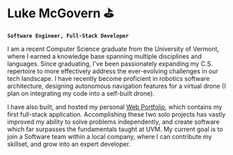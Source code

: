 # Luke McGovern ⛳
**`Software Engineer, Full-Stack Developer`**

I am a recent Computer Science graduate from the University of Vermont, where I earned a knowledge base spanning multiple disciplines and languages. Since graduating, I've been passionately expanding my C.S. repertoire to more effectively address the ever-evolving challenges in our tech landscape. I have recently become proficient in robotics software architecture, designing autonomous navigation features for a virtual drone (I plan on integrating my code into a self-built drone). 

I have also built, and hosted my personal <a href="https://lukemcg27.netlify.app/portfolio">Web Portfolio</a>, which contains my first full-stack application. Accomplishing these two solo projects has vastly improved my ability to solve problems independently, and create software which far surpasses the fundamentals taught at UVM. My current goal is to join a Software team within a local company, where I can contribute my skillset, and grow into an expert developer.

<!--
**McGovern7/McGovern7** is a ✨ _special_ ✨ repository because its `README.md` (this file) appears on your GitHub profile.

Here are some ideas to get you started:

- 🔭 I’m currently working on ...
- 🌱 I’m currently learning ...
- 👯 I’m looking to collaborate on ...
- 🤔 I’m looking for help with ...
- 💬 Ask me about ...
- 📫 How to reach me: ...
- 😄 Pronouns: ...
- ⚡ Fun fact: ...
-->
